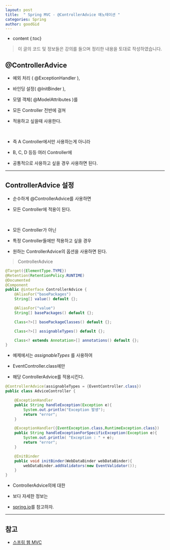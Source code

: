```yaml
---
layout: post
title:  " Spring MVC - @ControllerAdvice 애노테이션 "
categories: Spring
author: goodGid
---
```

* content
{:toc}

> 이 글의 코드 및 정보들은 강의를 들으며 정리한 내용을 토대로 작성하였습니다.

## @ControllerAdvice

* 예외 처리 ( @ExceptionHandler ), 

* 바인딩 설정( @InitBinder ), 

* 모델 객체( @ModelAttributes )를 

* 모든 Controller 전반에 걸쳐

* 적용하고 싶을때 사용한다.

<br>

* 즉 A Controller에서만 사용하는게 아니라

* B, C, D 등등 여러 Controller에

* 공통적으로 사용하고 싶을 경우 사용하면 된다.





---

## ControllerAdvice 설정

* 순수하게 @ControllerAdvice를 사용하면

* 모든 Controller에 적용이 된다.

<br>

* 모든 Controller가 아닌 

* 특정 Controller들에만 적용하고 싶을 경우

* 원하는 ControllerAdvice의 옵션을 사용하면 된다.

> ControllerAdvice

``` java
@Target({ElementType.TYPE})
@Retention(RetentionPolicy.RUNTIME)
@Documented
@Component
public @interface ControllerAdvice {
    @AliasFor("basePackages")
    String[] value() default {};

    @AliasFor("value")
    String[] basePackages() default {};

    Class<?>[] basePackageClasses() default {};

    Class<?>[] assignableTypes() default {};

    Class<? extends Annotation>[] annotations() default {};
}
```

* 예제에서는 *assignableTypes* 를 사용하여

* EventController.class에만

* 해당 ControllerAdvice를 적용시킨다.

``` java
@ControllerAdvice(assignableTypes = {EventController.class})
public class AdviceController {

    @ExceptionHandler
    public String handleException(Exception e){
        System.out.println("Exception 발생");
        return "error";
    }

    @ExceptionHandler({EventException.class,RuntimeException.class})
    public String handleExceptionForSpecificException(Exception e){
        System.out.println( "Exception : " + e);
        return "error";
    }

    @InitBinder
    public void initBinder(WebDataBinder webDataBinder){
        webDataBinder.addValidators(new EventValidator());
    }
}
```

* ControllerAdvice의에 대한 

* 보다 자세한 정보는

* [spring.io](https://docs.spring.io/spring/docs/current/spring-framework-reference/web.html#mvc-ann-controller-advice)를 참고하자.

---

## 참고

* [스프링 웹 MVC](https://www.inflearn.com/course/%EC%9B%B9-mvc)

